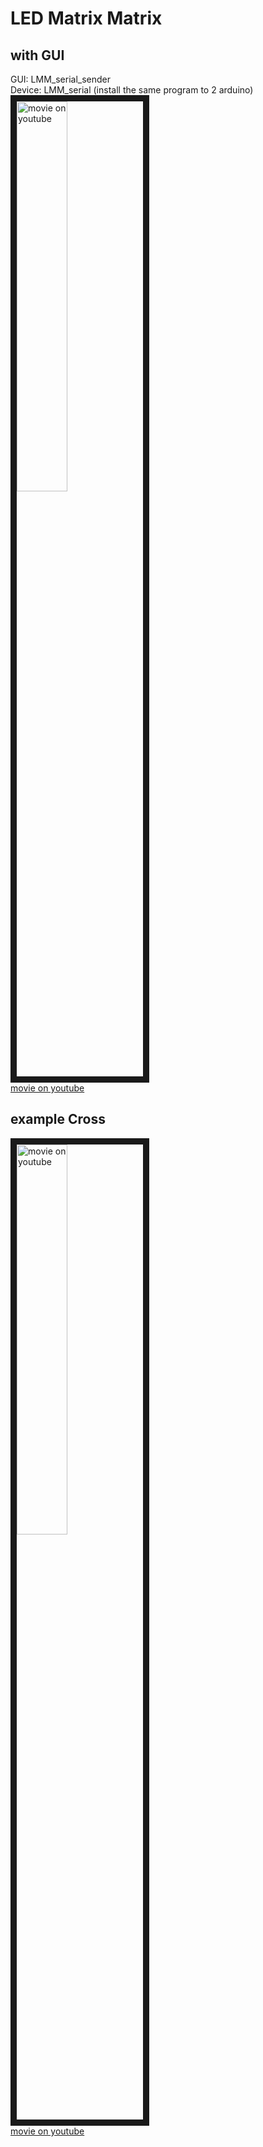 # LED Matrix Matrix

## with GUI  
GUI: LMM_serial_sender  
Device: LMM_serial (install the same program to 2 arduino)  
<a href="http://www.youtube.com/watch?feature=player_embedded&v=vEsXJA6QvA4
" target="_blank"><img src="http://img.youtube.com/vi/vEsXJA6QvA4/0.jpg" 
alt="movie on youtube" width=40% border="10" /></a>  
[movie on youtube](https://www.youtube.com/watch?v=vEsXJA6QvA4)  

## example Cross

<a href="http://www.youtube.com/watch?feature=player_embedded&v=JQDV4T_vm4k
" target="_blank"><img src="http://img.youtube.com/vi/JQDV4T_vm4k/0.jpg" 
alt="movie on youtube" width=40% border="10" /></a>  
[movie on youtube](https://www.youtube.com/watch?v=JQDV4T_vm4k)  

